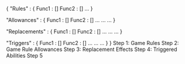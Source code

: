 {
  "Rules" :  {
      Func1 : []
      Func2 : []
      ...
  }
  
  "Allowances" :  {
      Func1 : []
      Func2 : []
      ...
      ...
      ...
  }

  "Replacements" :  {
      Func1 : []
      Func2 : []
      ...
      ...
      ...
  }

  "Triggers" :  {
      Func1 : []
      Func2 : []
      ...
      ...
      ...
  }
}
Step 1: Game Rules
Step 2: Game Rule Allowances
Step 3: Replacement Effects
Step 4: Triggered Abilities
Step 5